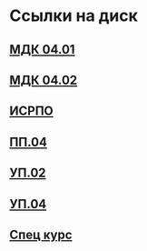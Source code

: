 # Cсылки на диск
## [МДК 04.01](https://disk.yandex.ru/d/jjWdNgt4yXqfSw)
## [МДК 04.02](https://disk.yandex.ru/d/90_6T7mn3XlWMw)
## [ИСРПО](https://disk.yandex.ru/d/xP6HsH-n5yQojg)
## [ПП.04](https://disk.yandex.ru/d/_qt2UNbHxCmfzg)
## [УП.02](https://disk.yandex.ru/d/124r5wbEebJpvA)
## [УП.04](https://disk.yandex.ru/d/EMeGMV30GfkQEQ)
## [Спец курс](https://disk.yandex.ru/d/68NK29c8q298dQ)
